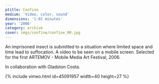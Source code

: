 ```yaml
---
ptitle: Confine
medium: 'Video, color, sound'
dimensions: '1:01 minutes'
year: '2006'
category: archive
cover: imgs/confine/confine_00.jpg
---
```

An imprisoned insect is submitted to a situation where limited space and time lead to suffocation. A video to be seen on a mobile screen. Selected for the first ARTEMOV - Mobile Media Art Festival, 2006.

In collaboration with Gladston Costa.

{% include vimeo.html id=45091957 width=40 height=27 %}
